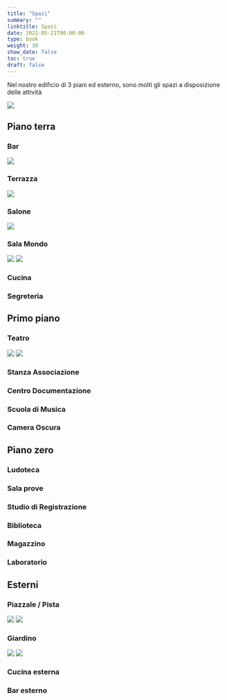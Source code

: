 ```yaml
---
title: "Spazi"
summary: ""
linktitle: Spazi
date: 2022-05-21T00:00:00
type: book
weight: 30
show_date: false
toc: true
draft: false
---
```


Nel nostro edificio di 3 piani ed esterno, sono molti gli spazi a disposizione delle attività

![](spazi/esterno.webp)

## Piano terra

### Bar
![](spazi/bar.webp)

### Terrazza
![](spazi/terrazza.webp)

### Salone
![](spazi/mercatino.webp)

### Sala Mondo
![](spazi/sala_mondo.webp)
![](spazi/sala_mondo_piano.webp)

### Cucina

### Segreteria

## Primo piano

### Teatro
![](spazi/teatro.webp)
![](spazi/teatro_conferenza.webp)

### Stanza Associazione

### Centro Documentazione

### Scuola di Musica

### Camera Oscura

## Piano zero

### Ludoteca

### Sala prove

### Studio di Registrazione

### Biblioteca

### Magazzino

### Laboratorio

## Esterni

### Piazzale / Pista
![](spazi/piazzale.webp)
![](spazi/pista.webp)

### Giardino
![](spazi/calcino.webp)
![](spazi/giardino.webp)

### Cucina esterna

### Bar esterno

